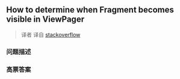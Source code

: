 ## How to determine when Fragment becomes visible in ViewPager

> 译者 译自 [stackoverflow](http://stackoverflow.com/questions/10024739/how-to-determine-when-fragment-becomes-visible-in-viewpager) 

### 问题描述 

### 高票答案 


